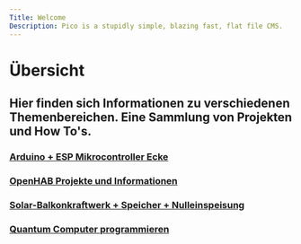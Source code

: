 ```yaml
--- 
Title: Welcome 
Description: Pico is a stupidly simple, blazing fast, flat file CMS. 
--- 
```


# Übersicht

## Hier finden sich Informationen zu verschiedenen Themenbereichen. Eine Sammlung von Projekten und How To's.

### [Arduino + ESP Mikrocontroller Ecke](projects/ArduinoIntro/Arduinointro.md)

### [OpenHAB Projekte und Informationen](OpenHAB/index.md) 

### [Solar-Balkonkraftwerk + Speicher + Nulleinspeisung](Solar/index.md)

### [Quantum Computer programmieren](Quantum/index.md)
